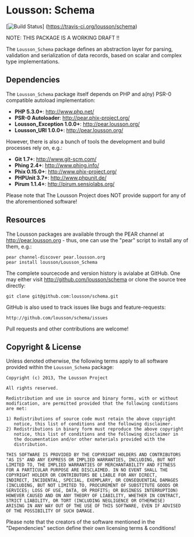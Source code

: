 Lousson: Schema
===============

[![Build Status](https://travis-ci.org/lousson/schema.png?branch=master)]
(https://travis-ci.org/lousson/schema)

NOTE: THIS PACKAGE IS A WORKING DRAFT !!

The `Lousson_Schema` package defines an abstraction layer for parsing,
validation and serialization of data records, based on scalar and complex
type implementations.


Dependencies
------------

The `Lousson_Schema` package itself depends on PHP and a(ny) PSR-0
compatible autoload implementation:

- **PHP 5.3.0+**:                           http://www.php.net/
- **PSR-0 Autoloader**:                     http://pear.phix-project.org/
- **Lousson_Exception 1.0.0+**:             http://pear.lousson.org/
- **Lousson_URI 1.0.0+**:                   http://pear.lousson.org/

However, there is also a bunch of tools the development and build
processes rely on, e.g.:

- **Git 1.7+**:                             http://www.git-scm.com/
- **Phing 2.4+**:                           http://www.phing.info/
- **Phix 0.15.0+**:                         http://www.phix-project.org/
- **PHPUnit 3.7+**:                         http://www.phpunit.de/
- **Pirum 1.1.4+**:                         http://pirum.sensiolabs.org/

Please note that The Lousson Project does NOT provide support for any of
the aforementioned software!


Resources
---------

The Lousson packages are available through the PEAR channel at
http://pear.lousson.org - thus, one can use the "pear" script to
install any of them, e.g.:

	pear channel-discover pear.lousson.org
	pear install lousson/Lousson_Schema

The complete sourcecode and version history is avialabe at GitHub.
One may either visit http://github.com/lousson/schema or clone
the source tree directly:

	git clone git@github.com:lousson/schema.git

GitHub is also used to track issues like bugs and feature-requests:

	http://github.com/lousson/schema/issues

Pull requests and other contributions are welcome!


Copyright & License
-------------------

Unless denoted otherwise, the following terms apply to all software
provided within the `Lousson_Schema` package:

	Copyright (c) 2013, The Lousson Project

	All rights reserved.

	Redistribution and use in source and binary forms, with or without
	modification, are permitted provided that the following conditions
	are met:

	1) Redistributions of source code must retain the above copyright
	   notice, this list of conditions and the following disclaimer.
	2) Redistributions in binary form must reproduce the above copyright
	   notice, this list of conditions and the following disclaimer in
	   the documentation and/or other materials provided with the
	   distribution.

	THIS SOFTWARE IS PROVIDED BY THE COPYRIGHT HOLDERS AND CONTRIBUTORS
	"AS IS" AND ANY EXPRESS OR IMPLIED WARRANTIES, INCLUDING, BUT NOT
	LIMITED TO, THE IMPLIED WARRANTIES OF MERCHANTABILITY AND FITNESS
	FOR A PARTICULAR PURPOSE ARE DISCLAIMED. IN NO EVENT SHALL THE
	COPYRIGHT HOLDER OR CONTRIBUTORS BE LIABLE FOR ANY DIRECT,
	INDIRECT, INCIDENTAL, SPECIAL, EXEMPLARY, OR CONSEQUENTIAL DAMAGES
	(INCLUDING, BUT NOT LIMITED TO, PROCUREMENT OF SUBSTITUTE GOODS OR
	SERVICES; LOSS OF USE, DATA, OR PROFITS; OR BUSINESS INTERRUPTION)
	HOWEVER CAUSED AND ON ANY THEORY OF LIABILITY, WHETHER IN CONTRACT,
	STRICT LIABILITY, OR TORT (INCLUDING NEGLIGENCE OR OTHERWISE)
	ARISING IN ANY WAY OUT OF THE USE OF THIS SOFTWARE, EVEN IF ADVISED
	OF THE POSSIBILITY OF SUCH DAMAGE.

Please note that the creators of the software mentioned in the
"Dependencies" section define their own licensing terms & conditions!

